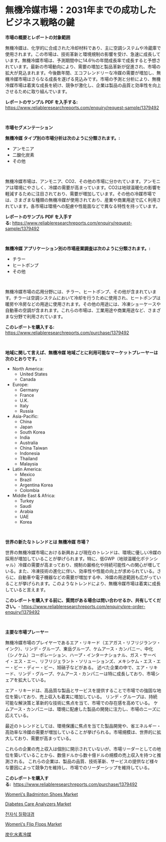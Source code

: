 <p><h1>無機冷媒市場：2031年までの成功したビジネス戦略の鍵</h1></p><p><strong>市場の概要とレポートの対象範囲</strong></p>
<p><p>無機冷媒は、化学的に合成された冷却材料であり、主に空調システムや冷蔵庫で使用されます。この市場は、技術革新と環境規制の影響を受け、急速に成長しています。無機冷媒市場は、予測期間中に14.6％の年間成長率で成長すると予想されています。最新の市場動向により、需要の増加と製品革新が促進され、市場の拡大が見込まれます。今後数年間、エコフレンドリーな冷媒の需要が増加し、無機冷媒市場はさらなる成長を遂げる見込みです。市場の予測と分析により、無機冷媒市場は着実な成長を続け、競争が激化し、企業は製品の品質と効率性を向上させるために取り組んでいます。</p></p>
<p><strong>レポートのサンプル PDF を入手する:</strong> <a href="https://www.reliableresearchreports.com/enquiry/request-sample/1379492">https://www.reliableresearchreports.com/enquiry/request-sample/1379492</a></p>
<p>&nbsp;</p>
<p><strong>市場セグメンテーション</strong></p>
<p><strong>無機冷媒 タイプ別の市場分析は次のように分類されます。:</strong></p>
<p><ul><li>アンモニア</li><li>二酸化炭素</li><li>その他</li></ul></p>
<p>&nbsp;</p>
<p><p>無機冷媒市場は、アンモニア、CO2、その他の市場に分かれています。アンモニアは環境にやさしく、冷媒の需要が高まっています。CO2は地球温暖化の影響を軽減するために注目されており、需要が増加しています。その他の冷媒市場では、さまざまな種類の無機冷媒が使用されており、産業や商業用途で広く利用されています。各市場は環境への配慮や性能面などで異なる特性を持っています。</p></p>
<p><strong>レポートのサンプル PDF を入手する:</strong>&nbsp;<a href="https://www.reliableresearchreports.com/enquiry/request-sample/1379492">https://www.reliableresearchreports.com/enquiry/request-sample/1379492</a></p>
<p>&nbsp;</p>
<p><strong> 無機冷媒 アプリケーション別の市場産業調査は次のように分類されます。:</strong></p>
<p><ul><li>チラー</li><li>ヒートポンプ</li><li>その他</li></ul></p>
<p>&nbsp;</p>
<p><p>無機冷媒市場の応用分野には、チラー、ヒートポンプ、その他が含まれています。チラーは空調システムにおいて冷却を行うために使用され、ヒートポンプは暖房や冷房などの用途に使用されます。その他の用途には、冷凍ショーケースや自動車の空調が含まれます。これらの市場は、工業用途や商業用途など、さまざまな分野で利用されています。</p></p>
<p><strong>このレポートを購入する:</strong>&nbsp; <a href="https://www.reliableresearchreports.com/purchase/1379492">https://www.reliableresearchreports.com/purchase/1379492</a></p>
<p>&nbsp;</p>
<p><strong>地域に関して言えば、無機冷媒 地域ごとに利用可能なマーケットプレーヤーは次のとおりです。:</strong></p>
<p><ul>
    <li>
        North America:
        <ul>
            <li>United States</li>
            <li>Canada</li>
        </ul>
    </li>
    <li>
        Europe:
        <ul>
            <li>Germany</li>
            <li>France</li>
            <li>U.K.</li>
            <li>Italy</li>
            <li>Russia</li>
        </ul>
    </li>
    <li>
        Asia-Pacific:
        <ul>
            <li>China</li>
            <li>Japan</li>
            <li>South Korea</li>
            <li>India</li>
            <li>Australia</li>
            <li>China Taiwan</li>
            <li>Indonesia</li>
            <li>Thailand</li>
            <li>Malaysia</li>
        </ul>
    </li>
    <li>
        Latin America:
        <ul>
            <li>Mexico</li>
            <li>Brazil</li>
            <li>Argentina Korea</li>
            <li>Colombia</li>
        </ul>
    </li>
    <li>
        Middle East & Africa:
        <ul>
            <li>Turkey</li>
            <li>Saudi</li>
            <li>Arabia</li>
            <li>UAE</li>
            <li>Korea</li>
        </ul>
    </li>
    </ul></p>
<p>&nbsp;</p>
<p><strong>世界の新たなトレンドとは 無機冷媒 市場？</strong></p>
<p><p>世界の無機冷媒市場における新興および現在のトレンドは、環境に優しい冷媒の採用が増加していることが挙げられます。特に、低GWP（地球温暖化ポテンシャル）冷媒の需要が高まっており、規制の厳格化や持続可能性への関心が増している。また、冷凍技術の進化に伴い、効率性や性能の向上が求められている。さらに、自動車や電子機器などの需要が増加する中、冷媒の用途範囲も広がっていることが挙げられます。このようなトレンドにより、無機冷媒市場は着実に成長していると言えます。</p></p>
<p><strong>このレポートを購入する前に、質問がある場合は問い合わせるか、共有してください。</strong>- <a href="https://www.reliableresearchreports.com/enquiry/pre-order-enquiry/1379492">https://www.reliableresearchreports.com/enquiry/pre-order-enquiry/1379492</a></p>
<p>&nbsp;</p>
<p><strong>主要な市場プレーヤー</strong></p>
<p><p>無機冷媒市場のプレイヤーであるエア・リキード（エアガス・リフリジランツ・インク）、リンデ・グループ、東岳グループ、ケムアース・カンパニー、中化（シノケム）コーポレーション、ハープ・インターナショナル、ガス・サーベイ・エス・エー、リフリジェラント・ソリューションズ、メキシケム・エス・エー・ビー・ディー・ビー、旭硝子などがある。 述べた企業の中で、エア・リキード、リンデ・グループ、ケムアース・カンパニーは特に成長しており、市場シェアを拡大している。</p><p>エア・リキードは、高品質な製品とサービスを提供することで市場での強固な地位を築いており、売上収入も着実に増加している。 リンデ・グループは、持続可能な解決策と革新的な技術に焦点を当て、市場での存在感を高めている。 ケムアース・カンパニーは、環境に配慮した製品の開発に注力し、市場のニーズに応えている。</p><p>最近のトレンドとしては、環境保護に焦点を当てた製品開発や、省エネルギー・高効率な冷媒の需要が増加していることが挙げられる。市場規模は、世界的に拡大しており、需要が高まっている。</p><p>これらの企業の売上収入は個別に開示されていないが、市場リーダーとしての地位を築いていることから、数億ドルから数十億ドルの規模の売上収入を持つと推測される。 これらの企業は、製品の品質、技術革新、サービスの提供など様々な要因によって競争力を維持し、市場でのリーダーシップを維持している。</p></p>
<p><strong>このレポートを購入する:</strong>&nbsp;&nbsp;<a href="https://www.reliableresearchreports.com/purchase/1379492">https://www.reliableresearchreports.com/purchase/1379492</a></p>
<p><p><a href="https://view.publitas.com/reportprime-1/women-s-badminton-shoes-market-size-growth-and-forecast-from-2024-2031/">Women\'s Badminton Shoes Market</a></p><p><a href="https://issuu.com/reportprime-2/docs/diabetes-care-analyzers-market-size-2030.pptx">Diabetes Care Analyzers Market</a></p><p><a href="https://github.com/vs10l4sfg5c/Market-Research-Report-List-1/blob/main/2823681186571.md">전자식 질확대경</a></p><p><a href="https://changeable-paste-463.notion.site/Women-s-Flip-Flops-Market-Offer-Valuable-Insights-into-Market-Size-Market-Share-Market-Trends-an-135f716a925449c49497d4e33ddc1fdb">Women\'s Flip Flops Market</a></p><p><a href="https://github.com/cnnriuez22368/Market-Research-Report-List-1/blob/main/4522543186606.md">炭化水素冷媒</a></p></p>